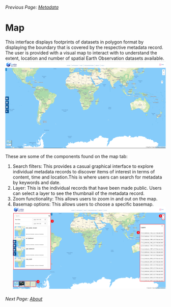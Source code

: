 ###### Previous Page: [Metadata](./metadata.md)
# Map

This interface displays footprints of datasets in polygon format by displaying the boundary that is covered by the respective metadata record.
The user is provided with a visual map to interact with to understand the extent, location and number of spatial Earth Observation datasets available.
![Map](img/map-1.png)

These are some of the components found on the map tab:

1. Search filters: This provides a casual graphical interface to explore individual metadata records to discover items of interest in terms of content, time and location.This is where users can search for metadata by keywords and date.
2. Layer: This is the individual records that have been made public. Users can select a layer to see the thumbnail of the metadata record.
3. Zoom functionality: This allows users to zoom in and out on the map.
4. Basemap options: This allows users to choose a specific basemap.
![Map](img/map-2.png)

###### Next Page: [About](./about.md)